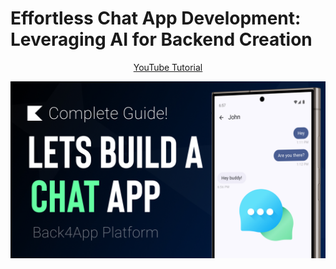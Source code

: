 # Effortless Chat App Development: Leveraging AI for Backend Creation
<p align="center">
  <a href="https://youtu.be/BqaLYEdOy5g" align="center">YouTube Tutorial</a>
</p>
<p align="center">
  <img src="ASSETS/thumbnail.jpg" href="https://youtu.be/BqaLYEdOy5g">
</p>
